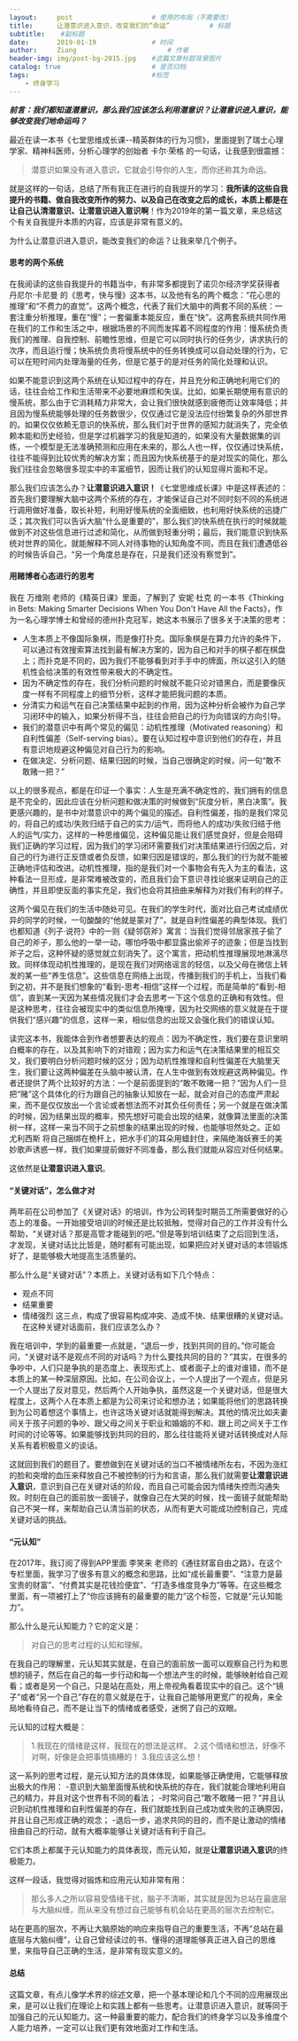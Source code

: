 ```yaml
---
layout:     post   				    # 使用的布局（不需要改）
title:      让潜意识进入意识，改变我们的“命运” 			# 标题 
subtitle:    #副标题
date:       2019-01-19 				# 时间
author:     Ziang 						# 作者
header-img: img/post-bg-2015.jpg 	#这篇文章标题背景图片
catalog: true 						# 是否归档
tags:								#标签
    - 终身学习
---
```


*__前言：我们都知道潜意识，那么我们应该怎么利用潜意识？让潜意识进入意识，能够改变我们地命运吗？__*

最近在读一本书《七堂思维成长课--精英群体的行为习惯》，里面提到了瑞士心理学家、精神科医师，分析心理学的创始者 卡尔·荣格 的一句话，让我感到很震撼：
> 潜意识如果没有进入意识，它就会引导你的人生，而你还称其为命运。

就是这样的一句话，总结了所有我正在进行的自我提升的学习：**我所读的这些自我提升的书籍、做自我改变所作的努力、以及自己在改变之后的成长，本质上都是在让自己认清潜意识、让潜意识进入意识啊**！作为2019年的第一篇文章，来总结这个有关自我提升本质的内容，应该是非常有意义的。

为什么让潜意识进入意识，能改变我们的命运？让我来举几个例子。

#### 思考的两个系统
在我阅读的这些自我提升的书籍当中，有非常多都提到了诺贝尔经济学奖获得者 丹尼尔·卡尼曼 的《思考，快与慢》这本书，以及他有名的两个概念：“花心思的推理”和“不费力的直觉”。这两个概念，代表了我们大脑中的两套不同的系统：一套注重分析推理，重在“慢”；一套偏重本能反应，重在“快”。这两套系统共同作用在我们的工作和生活之中，根据场景的不同而发挥着不同程度的作用：慢系统负责我们的推理、自我控制、前瞻性思维，但是它可以同时执行的任务少，讲求执行的次序，而且运行慢；快系统负责将慢系统中的任务转换成可以自动处理的行为，它可以在短时间内处理海量的任务，但是它基于的是对任务的简化处理和认识。

如果不能意识到这两个系统在认知过程中的存在，并且充分和正确地利用它们的话，往往会给工作和生活带来不必要地麻烦和失误。比如，如果长期使用有意识的慢系统，那么由于它消耗精力非常大，会让我们很快就感到疲倦而让效率降低；并且因为慢系统能够处理的任务数很少，仅仅通过它是没法应付纷繁复杂的外部世界的。如果仅仅依赖无意识的快系统，那么我们对于世界的感知力就消失了，完全依赖本能和历史经验，但是学过机器学习的我是知道的，如果没有大量数据集的训练，一个模型是无法准确预测和应用在未来的，那么人也一样，仅仅通过快系统，往往不能得到比较优秀的解决方案；而且因为快系统基于的是对现实的简化，那么我们往往会忽略很多现实中的丰富细节，因而让我们的认知显得片面和不足。

那么我们应该怎么办？__让潜意识进入意识！__《七堂思维成长课》中是这样表述的：首先我们要理解大脑中这两个系统的存在，才能保证自己对不同时刻不同的系统进行调用做好准备，取长补短，利用好慢系统的全面细致，也利用好快系统的迅捷广泛；其次我们可以告诉大脑“什么是重要的”，那么我们的快系统在执行的时候就能做到不对这些信息进行过滤和简化，从而做到轻重分明；最后，我们能意识到快系统对世界的简化，就能解释不同人对待事物的认知角度不同，而且在我们遭遇低谷的时候告诉自己，“另一个角度总是存在，只是我们还没有察觉到”。

#### 用赌博者心态进行的思考
我在 万维刚 老师的《精英日课》里面，了解到了 安妮·杜克 的一本书《Thinking in Bets: Making Smarter Decisions When You Don't Have All the Facts》，作为一名心理学博士和曾经的德州扑克冠军，她这本书展示了很多关于决策的思考：

- 人生本质上不像国际象棋，而是像打扑克。国际象棋是在算力允许的条件下，可以通过有效搜索算法找到最有解决方案的，因为自己和对手的棋子都在棋盘上；而扑克是不同的，因为我们不能够看到对手手中的牌面，所以这引入的随机性会给决策的有效性带来极大的不确定性。
- 因为不确定性的存在，我们分析问题的时候就不能只论对错黑白，而是要像灰度一样有不同程度上的细节分析，这样才能把我问题的本质。
- 分清实力和运气在自己决策结果中起到的作用，因为这种分析会被作为自己学习闭环中的输入，如果分析得不当，往往会把自己的行为向错误的方向引导。
- 我们的潜意识中有两个常见的偏见：动机性推理（Motivated reasoning）和自利性偏差（Self-serving bias）。要在认知过程中意识到他们的存在，并且有意识地规避这种偏见对自己行为的影响。
- 在做决定、分析问题、结果归因的时候，当自己很确定的时候，问一句“敢不敢赌一把？”

以上的很多观点，都是在印证一个事实：人生是充满不确定性的，我们拥有的信息是不完全的，因此应该在分析问题和做决策的时候做到“灰度分析，黑白决策”。我更感兴趣的，是书中对潜意识中的两个偏见的描述。自利性偏差，指的是我们常见的，将自己的成功/失败归结于自己的实力/运气，而将他人的成功/失败归结于他人的运气/实力，这样的一种思维偏见，这种偏见能让我们感觉良好，但是会阻碍我们正确的学习过程，因为我们的学习闭环需要我们对决策结果进行归因之后，对自己的行为进行正反馈或者负反馈，如果归因是错误的，那么我们的行为就不能被正确地评估和改进。动机性推理，指的是我们对一个事物会有先入为主的看法，这种看法一旦形成，是非常难被改变的，而且我们会下意识寻找论据来证明自己的正确性，并且即使反面的事实充足，我们也会将其扭曲来解释为对我们有利的样子。

这两个偏见在我们的生活中随处可见。在我们的学生时代，面对比自己考试成绩优异的同学的时候，一句酸酸的“他就是蒙对了”，就是自利性偏差的典型体现。我们也都知道《列子·说符》中的一则《疑邻窃斧》寓言：当我们觉得邻居家孩子偷了自己的斧子，那么他的一举一动，哪怕呼吸中都显露出偷斧子的迹象；但是当找到斧子之后，这种怀疑的感觉就立刻消失了。这个寓言，把动机性推理展现地淋漓尽致。同样体现动机性推理的，是现在我们对网络谣言的轻信，以及父母在微信上转发的某一些“养生信息”。这些信息在网络上出现，传播到我们的手机上，当我们看到之初，并不是我们想象的“看到-思考-相信”这样一个过程，而是简单的“看到-相信”，直到某一天因为某些情况我们才会去思考一下这个信息的正确和有效性。但是这种思考，往往会被现实中的类似信息所掩埋，因为社交网络的意义就是在于提供我们“感兴趣”的信息，这样一来，相似信息的出现又会强化我们的错误认知。

读完这本书，我能体会到作者想要表达的观点：因为不确定性，我们要在意识里明白概率的存在，以及其影响下的对错观；因为实力和运气在决策结果里的相互交叉，我们要明白分析问题时候的区分；因为动机性推理和自利性偏差在大脑里天生，我们要让这两种偏差在头脑中被认清，在人生中做到有效规避这两种偏见。作者还提供了两个比较好的方法：一个是前面提到的“敢不敢赌一把？”因为人们一旦把“赌”这个具体化的行为跟自己的抽象认知放在一起，就会对自己的态度严肃起来，而不是仅仅放出一个言论或者想法而不对其负任何责任；另一个就是在做决策的时候，因为结果出现的概率，预先想好可能会出现的结果，就像算法里面的决策树一样，这样一来当不同于之前想象的结果出现的时候，也能够坦然处之。正如 尤利西斯 将自己捆绑在桅杆上，把水手们的耳朵用蜡封住，来隔绝海妖赛壬的美妙歌声诱惑一样，我们如果提前做好不同准备，那么我们就能从容应对任何结果。

这依然是**让潜意识进入意识**。

#### “关键对话”，怎么做才对

两年前在公司参加了《关键对话》的培训，作为公司转型时期员工所需要做好的心态上的准备。一开始接受培训的时候还是比较抵触，觉得对自己的工作并没有什么帮助，“关键对话？那是高管才能碰到的吧。”但是等到培训结束了之后回到生活，才发现，关键对话比比皆是，随时都有可能出现，如果把应对关键对话的本领锻炼好了，是能够极大地提高生活质量的。

那么什么是“关键对话”？本质上，关键对话有如下几个特点：
- 观点不同
- 结果重要
- 情绪强烈
这三点，构成了很容易构成冲突、造成不快、结果很糟的关键对话。在这种关键对话面前，我们应该怎么办？

我在培训中，学到的最重要一点就是，“退后一步，找到共同的目的。”你可能会问，“关键对话不是观点不同的对话吗？为什么要找共同的目的？”其实，在很多的争吵中，人们只是争执的是态度上、表现形式上、或者面子上的谁对谁错，而不是本质上的某一种深层原因。比如，在公司会议上，一个人提出了一个观点，但是另一个人提出了反对意见，然后两个人开始争执，虽然这是一个关键对话，但是很大程度上，这两个人在本质上都是为公司来讨论和想办法；如果能将他们的思路转换到为公司着想这个事情上，也许这场关键对话就能得到解决。其他的情况比如夫妻间关于孩子问题的争吵、跟父母之间关于职业和婚姻的不和、跟上司之间关于工作时间的讨论等等。如果能够找到共同的目的，那么往往能将关键对话转换成对人际关系有着积极意义的谈话。

这就回到我们的题目了。要想做到在关键对话的当口不被情绪所左右，不因为涨红的脸和突增的血压来释放自己不被控制的行为和言语，那么我们就需要**让潜意识进入意识**，意识到自己在关键对话的阶段，而且自己可能会因为情绪失控而沟通失败。时刻在自己的面前放一面镜子，就像自己在大哭的时候，找一面镜子就能帮助自己不哭一样，来帮助自己认清当前的状态，从而有更大可能成功控制自己，完成关键对话的挑战。

#### “元认知”

在2017年，我订阅了得到APP里面 李笑来 老师的《通往财富自由之路》，在这个专栏里面，我学习了很多有意义的概念和思路，比如“成长最重要”、“注意力是最宝贵的财富”、“付费其实是花钱捡便宜”、“打造多维度竞争力”等等。在这些概念里面，有一项被打上了“你应该拥有的最重要的能力”这个标签，它就是“元认知能力”。

那么什么是元认知能力？它的定义是：
> 对自己的思考过程的认知和理解。

在我自己的理解里，元认知其实就是，在自己的面前放一面可以观察自己行为和思想的镜子，然后在自己的每一步行动和每一个想法产生的时候，能够映射给自己观看；或者是另一个自己，只是站在高处，用上帝视角看着现实中的自己。这个“镜子”或者“另一个自己”存在的意义就是在于，让我自己能够用更宽广的视角，来全局地看待自己，而不是让当下的情绪或者感受，迷惘了自己的双眼。

元认知的过程大概是：
> 1.我现在的情绪是这样，我现在的想法是这样。
2.这个情绪和想法，好像不对啊，好像是会把事情搞糟的！
3.我应该这么想！

这一系列的思考过程，是元认知方法的具体体现，如果能够正确使用，它能够释放出极大的作用：
-意识到大脑里面慢系统和快系统的存在，我们就能合理地利用自己的精力，并且对这个世界有不同的看法；
-时常问自己“敢不敢赌一把？”并且认识到动机性推理和自利性偏差的存在，我们就能找到自己成功或失败的正确原因，并且让自己形成正确的观念；
-退后一步，追求共同的目的，而不是让激动的情绪扭曲自己的行动，就有大概率能够让关键对话有利于自己。

它们本质上都属于元认知能力的具体表现，而元认知，就是**让潜意识进入意识**的终极能力。

这样一段话，我觉得对锻炼和应用元认知非常有用：
> 那么多人之所以容易受情绪干扰，脑子不清晰，其实就是因为总站在最底层与大脑纠缠，而从来没有想过自己能够有机会站在更高的层次去控制它。

站在更高的层次，不再让大脑原始的响应来指导自己的重要生活，不再“总站在最底层与大脑纠缠”，让自己曾经读过的书、懂得的道理能够真正进入自己的思维里，来指导自己正确的生活，是非常有现实意义的。

#### 总结
这篇文章，有点儿像学术界的综述文章，把一个基本理论和几个不同的应用展现出来，是可以让我们在理论上和实践上都有一些思考。让潜意识进入意识，就等同于加强自己的元认知能力。这一种最重要的能力，配合我们的终身学习以及多维度个人能力培养，一定可以让我们更有效地面对工作和生活。
